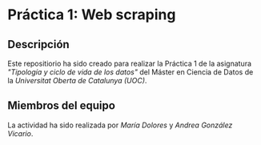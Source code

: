# Práctica 1: Web scraping

## Descripción
Este repositiorio ha sido creado para realizar la Práctica 1 de la asignatura _"Tipología y ciclo de vida de los datos"_ del Máster en Ciencia de Datos de la _Universitat Oberta de Catalunya (UOC)_.

## Miembros del equipo
La actividad ha sido realizada por *María Dolores* y *Andrea González Vicario*.
